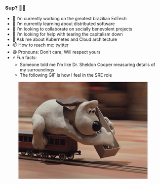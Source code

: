 <!--<p align="center">
  <img alt="GitHub Profile Metrics" src="./github-metrics.svg" />
</p>-->

### Sup? 🤙🏼

- 🔭 I’m currently working on the greatest brazilian EdTech
- 🌱 I’m currently learning about distributed software
- 👯 I’m looking to collaborate on socially benevolent projects
- 🤔 I’m looking for help with tearing the capitalism down
- 💬 Ask me about Kubernetes and Cloud architecture
- 📫 How to reach me: [twitter](https://twitter.com/tompshh)
- 😄 Pronouns: Don't care; Will respect yours
- ⚡ Fun facts: 
  - Someone told me I'm like Dr. Sheldon Cooper measuring details of my surroundings
  - The following GIF is how I feel in the SRE role


<p align="center">
  <img alt="building the path" src="./giphy.gif" />
</p>
